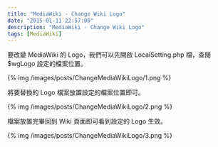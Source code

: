 ```yaml
---
title: "MediaWiki - Change Wiki Logo"
date: "2015-01-11 22:57:00"
description: "MediaWiki - Change Wiki Logo"
tags: [MediaWiki]
---
```



要改變 MediaWiki 的 Logo，我們可以先開啟 LocalSetting.php 檔，查閱 $wgLogo 設定的檔案位置。  

<!-- More -->

{% img /images/posts/ChangeMediaWikiLogo/1.png %}


將要替換的 Logo 檔案放置設定的檔案位置即可。  

{% img /images/posts/ChangeMediaWikiLogo/2.png %}


檔案放置完畢回到 Wiki 頁面即可看到設定的 Logo 生效。  

{% img /images/posts/ChangeMediaWikiLogo/3.png %}
